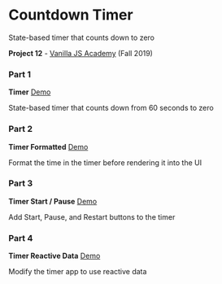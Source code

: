 # Countdown Timer
State-based timer that counts down to zero

**Project 12** - [Vanilla JS Academy](https://vanillajsacademy.com/) (Fall 2019)


### Part 1

**Timer**  [Demo](https://letioneill.github.io/countdown-timer/01-timer.html)

State-based timer that counts down from 60 seconds to zero


### Part 2

**Timer Formatted**  [Demo](https://letioneill.github.io/countdown-timer/02-timer-formatted.html)

Format the time in the timer before rendering it into the UI


### Part 3

**Timer Start / Pause**  [Demo](https://letioneill.github.io/countdown-timer/03-timer-start-pause.html)

Add Start, Pause, and Restart buttons to the timer


### Part 4

**Timer Reactive Data**  [Demo](https://letioneill.github.io/countdown-timer/04-timer-reactive-data.html)

Modify the timer app to use reactive data